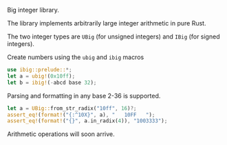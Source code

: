 Big integer library.

The library implements arbitrarily large integer arithmetic in pure Rust.

The two integer types are `UBig` (for unsigned integers) and `IBig` (for signed integers).

Create numbers using the `ubig` and `ibig` macros
```rust
use ibig::prelude::*;
let a = ubig!(0x10ff);
let b = ibig!(-abcd base 32);
```

Parsing and formatting in any base 2-36 is supported.
```rust
let a = UBig::from_str_radix("10ff", 16)?;
assert_eq!(format!("{:^10X}", a), "   10FF   ");
assert_eq!(format!("{}", a.in_radix(4)), "1003333");
```

Arithmetic operations will soon arrive.
